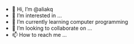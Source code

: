 - 👋 Hi, I’m @aliakq
- 👀 I’m interested in ...
- 🌱 I’m currently learning computer programming
- 💞️ I’m looking to collaborate on ...
- 📫 How to reach me ...

<!---
aliakq/aliakq is a ✨ special ✨ repository because its `README.md` (this file) appears on your GitHub profile.
You can click the Preview link to take a look at your changes.
--->
